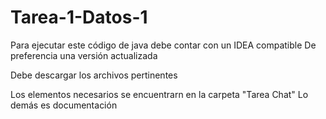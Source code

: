 # Tarea-1-Datos-1

Para ejecutar este código de java debe contar con un IDEA compatible
De preferencia una versión actualizada

Debe descargar los archivos pertinentes

Los elementos necesarios se encuentrarn en la carpeta "Tarea Chat"
Lo demás es documentación

